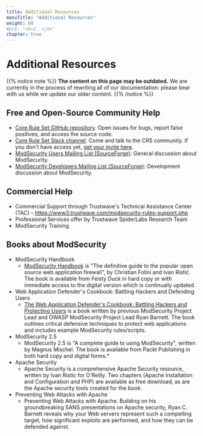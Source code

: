 ```yaml
---
title: Additional Resources
menuTitle: "Additional Resources"
weight: 60 
#pre: "<b>2. </b>"
chapter: true
---
```


# Additional Resources

{{% notice note %}}
**The content on this page may be outdated.** We are currently in the process of rewriting all of our documentation: please bear with us while we update our older content.
{{% /notice %}}

## Free and Open-Source Community Help

- [Core Rule Set GitHub repository](https://github.com/coreruleset/coreruleset). Open issues for bugs, report false positives, and access the source code.
- [Core Rule Set Slack channel](https://owasp.slack.com/archives/CBKGH8A5P). Come and talk to the CRS community. If you don't have access yet, [get your invite here](https://owasp.org/slack/invite).
- [ModSecurity Users Mailing List (SourceForge)](https://lists.sourceforge.net/lists/listinfo/mod-security-users): General discussion about ModSecurity.
- [ModSecurity Developers Mailing List (SourceForge)](https://lists.sourceforge.net/lists/listinfo/mod-security-developers): Development discussion about ModSecurity.

## Commercial Help

- Commercial Support through Trustwave\'s Technical Assistance Center (TAC) - <https://www3.trustwave.com/modsecurity-rules-support.php>
- Professional Services offer by Trustwave SpiderLabs Research Team
- ModSecurity Training

## Books about ModSecurity

- ModSecurity Handbook
    * [ModSecurity Handbook](https://www.feistyduck.com/books/modsecurity-handbook/) is "The definitive guide to the popular open source web application firewall", by Christian Folini and Ivan Ristić. The book is available from Feisty Duck in hard copy or with immediate access to the digital version which is continually updated.
- Web Application Defender's Cookbook: Battling Hackers and Defending Users
    * [The Web Application Defender's Cookbook: Battling Hackers and Protecting Users](https://www.oreilly.com/library/view/web-application-defenders/9781118417058/) is a book written by previous ModSecurity Project Lead and OWASP ModSecurity Project Lead Ryan Barnett. The book outlines critical defensive techniques to protect web applications and includes example ModSecurity rules/scripts.
- ModSecurity 2.5
    * ModSecurity 2.5 is "A complete guide to using ModSecurity", written by Magnus Mischel. The book is available from Packt Publishing in both hard copy and digital forms.*
- Apache Security
    * Apache Security is a comprehensive Apache Security resource, written by Ivan Ristic for O'Reilly. Two chapters (Apache Installation and Configuration and PHP) are available as free download, as are the Apache security tools created for the book.
- Preventing Web Attacks with Apache
    * Preventing Web Attacks with Apache. Building on his groundbreaking SANS presentations on Apache security, Ryan C. Barnett reveals why your Web servers represent such a compelling target, how significant exploits are performed, and how they can be defended against.
